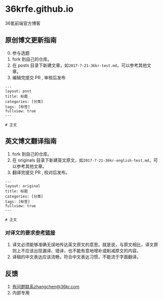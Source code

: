 # 36krfe.github.io
36氪前端官方博客

## 原创博文更新指南

0. 参与选题
1. fork 到自己的仓库。
2. 在 posts 目录下新建文章，如``2017-7-21-36kr-test.md``，可以参考其他文章。
3. 编辑完提交 PR , 审核后发布

```
---
layout: post
title: 标题
categories: [分类]
tags: [标签]
fullview: true
---

# 正文
```

## 英文博文翻译指南

1. fork 到自己的仓库。
2. 在 originals 目录下新建英文原文，如``2017-7-21-36kr-english-test.md``，可以参考其他文章。
3. 翻译完提交 PR , 校对后发布。

```
---
layout: original
title: 标题
categories: [分类]
tags: [标签]
fullview: true
---

# 正文
```

### 对译文的要求[参考链接](http://www.ituring.com.cn/article/13723)

1. 译文必须能够准确无误地传达英文原文的意思。就是说，与原文相比，译文原则上不应该出现漏译、错译，也不能有意地增补或削减原文的内容。
2. 译稿的中文表达应该流畅，符合中文表达习惯，不能流于字面翻译。

## 反馈

1. 有问题联系zhangchen@36kr.com
2. 内部专用
